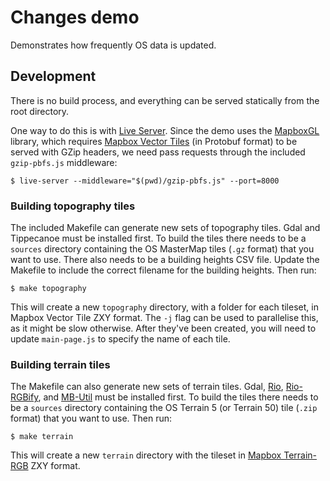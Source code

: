 Changes demo
============

Demonstrates how frequently OS data is updated.

Development
-----------

There is no build process, and everything can be served statically from the root directory.

One way to do this is with [Live Server](https://github.com/tapio/live-server). Since the demo uses the [MapboxGL](https://github.com/mapbox/mapbox-gl-js) library, which requires [Mapbox Vector Tiles](https://www.mapbox.com/vector-tiles) (in Protobuf format) to be served with GZip headers, we need pass requests through the included `gzip-pbfs.js` middleware:

    $ live-server --middleware="$(pwd)/gzip-pbfs.js" --port=8000

### Building topography tiles

The included Makefile can generate new sets of topography tiles. Gdal and Tippecanoe must be installed first. To build the tiles there needs to be a `sources` directory containing the OS MasterMap tiles (`.gz` format) that you want to use. There also needs to be a building heights CSV file. Update the Makefile to include the correct filename for the building heights. Then run:

    $ make topography

This will create a new `topography` directory, with a folder for each tileset, in Mapbox Vector Tile ZXY format. The `-j` flag can be used to parallelise this, as it might be slow otherwise. After they've been created, you will need to update `main-page.js` to specify the name of each tile.

### Building terrain tiles

The Makefile can also generate new sets of terrain tiles. Gdal, [Rio](https://pypi.python.org/pypi/rasterio), [Rio-RGBify](https://pypi.python.org/pypi/rio-rgbify), and [MB-Util](https://pypi.python.org/pypi/mbutil) must be installed first. To build the tiles there needs to be a `sources` directory containing the OS Terrain 5 (or Terrain 50) tile (`.zip` format) that you want to use. Then run:

    $ make terrain

This will create a new `terrain` directory with the tileset in [Mapbox Terrain-RGB](https://blog.mapbox.com/global-elevation-data-6689f1d0ba65) ZXY format.
